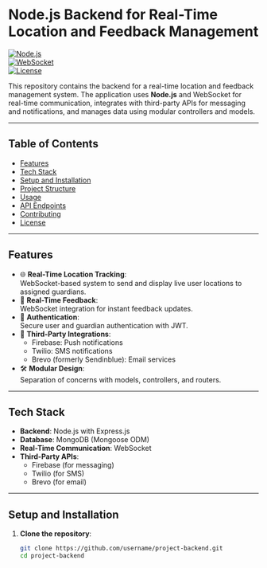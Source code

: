 # **Node.js Backend for Real-Time Location and Feedback Management**

[![Node.js](https://img.shields.io/badge/Node.js-v18.x-brightgreen)](https://nodejs.org/)  
[![WebSocket](https://img.shields.io/badge/WebSocket-Supported-blue)](https://developer.mozilla.org/en-US/docs/Web/API/WebSockets_API)  
[![License](https://img.shields.io/badge/license-MIT-green.svg)](LICENSE)

This repository contains the backend for a real-time location and feedback management system. The application uses **Node.js** and WebSocket for real-time communication, integrates with third-party APIs for messaging and notifications, and manages data using modular controllers and models.

---

## **Table of Contents**
- [Features](#features)
- [Tech Stack](#tech-stack)
- [Setup and Installation](#setup-and-installation)
- [Project Structure](#project-structure)
- [Usage](#usage)
- [API Endpoints](#api-endpoints)
- [Contributing](#contributing)
- [License](#license)

---

## **Features**
- 🌐 **Real-Time Location Tracking**:  
  WebSocket-based system to send and display live user locations to assigned guardians.
- 📢 **Real-Time Feedback**:  
  WebSocket integration for instant feedback updates.
- 🔐 **Authentication**:  
  Secure user and guardian authentication with JWT.
- 📡 **Third-Party Integrations**:  
  - Firebase: Push notifications  
  - Twilio: SMS notifications  
  - Brevo (formerly Sendinblue): Email services  
- 🛠️ **Modular Design**:  
  Separation of concerns with models, controllers, and routers.

---

## **Tech Stack**
- **Backend**: Node.js with Express.js  
- **Database**: MongoDB (Mongoose ODM)  
- **Real-Time Communication**: WebSocket  
- **Third-Party APIs**:  
  - Firebase (for messaging)  
  - Twilio (for SMS)  
  - Brevo (for email)  

---


## **Setup and Installation**

1. **Clone the repository**:
   ```bash
   git clone https://github.com/username/project-backend.git
   cd project-backend
